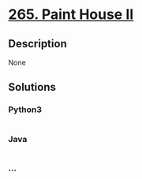 # [265. Paint House II](https://leetcode.com/problems/paint-house-ii)

## Description
None


## Solutions


### Python3

```python

```

### Java

```java

```

### ...
```

```
